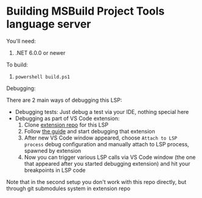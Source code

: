 # Building MSBuild Project Tools language server

You'll need:

1. .NET 6.0.0 or newer

To build:

1. `powershell build.ps1`

Debugging:

There are 2 main ways of debugging this LSP:
- Debugging tests: Just debug a test via your IDE, nothing special here
- Debugging as part of VS Code extension:
  1. Clone [extension repo](https://github.com/tintoy/msbuild-project-tools-vscode) for this LSP
  2. Follow [the guide](https://github.com/tintoy/msbuild-project-tools-vscode/blob/master/docs/BUILDING.md) and start debugging that extension
  3. After new VS Code window appeared, choose `Attach to LSP process` debug configuration and manually attach to LSP process, spawned by extension
  4. Now you can trigger various LSP calls via VS Code window (the one that appeared after you started debugging extension) and hit your breakpoints in LSP code

Note that in the second setup you don't work with this repo directly, but through git submodules system in extension repo